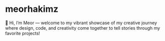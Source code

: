 # meorhakimz
👋 Hi, I’m Meor — welcome to my vibrant showcase of my creative journey where design, code, and creativity come together to tell stories through my favorite projects!
